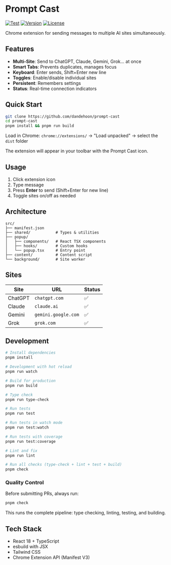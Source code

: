 # Prompt Cast

[![Test](https://github.com/dandehoon/prompt-cast/actions/workflows/test.yml/badge.svg)](https://github.com/dandehoon/prompt-cast/actions/workflows/test.yml)
[![Version](https://img.shields.io/github/v/release/dandehoon/prompt-cast)](https://github.com/dandehoon/prompt-cast/releases)
[![License](https://img.shields.io/github/license/dandehoon/prompt-cast)](LICENSE)

Chrome extension for sending messages to multiple AI sites simultaneously.

## Features

- **Multi-Site**: Send to ChatGPT, Claude, Gemini, Grok... at once
- **Smart Tabs**: Prevents duplicates, manages focus
- **Keyboard**: Enter sends, Shift+Enter new line
- **Toggles**: Enable/disable individual sites
- **Persistent**: Remembers settings
- **Status**: Real-time connection indicators

## Quick Start

```bash
git clone https://github.com/dandehoon/prompt-cast
cd prompt-cast
pnpm install && pnpm run build
```

Load in Chrome: `chrome://extensions/` → "Load unpacked" → select the `dist` folder

The extension will appear in your toolbar with the Prompt Cast icon.

## Usage

1. Click extension icon
2. Type message
3. Press **Enter** to send (Shift+Enter for new line)
4. Toggle sites on/off as needed

## Architecture

```
src/
├── manifest.json
├── shared/           # Types & utilities
├── popup/
│   ├── components/   # React TSX components
│   ├── hooks/        # Custom hooks
│   └── popup.tsx     # Entry point
├── content/          # Content script
└── background/       # Site worker
```

## Sites

| Site    | URL                 | Status |
| ------- | ------------------- | ------ |
| ChatGPT | `chatgpt.com`       | ✅     |
| Claude  | `claude.ai`         | ✅     |
| Gemini  | `gemini.google.com` | ✅     |
| Grok    | `grok.com`          | ✅     |

## Development

```bash
# Install dependencies
pnpm install

# Development with hot reload
pnpm run watch

# Build for production
pnpm run build

# Type check
pnpm run type-check

# Run tests
pnpm run test

# Run tests in watch mode
pnpm run test:watch

# Run tests with coverage
pnpm run test:coverage

# Lint and fix
pnpm run lint

# Run all checks (type-check + lint + test + build)
pnpm check
```

### Quality Control

Before submitting PRs, always run:

```bash
pnpm check
```

This runs the complete pipeline: type checking, linting, testing, and building.

## Tech Stack

- React 18 + TypeScript
- esbuild with JSX
- Tailwind CSS
- Chrome Extension API (Manifest V3)
